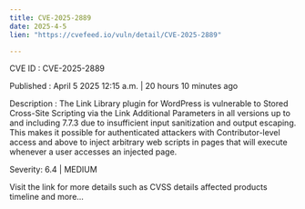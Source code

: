 ```yaml
---
title: CVE-2025-2889
date: 2025-4-5
lien: "https://cvefeed.io/vuln/detail/CVE-2025-2889"

---
```


CVE ID : CVE-2025-2889

Published :  April 5
2025
12:15 a.m. | 20 hours
10 minutes ago

Description : The Link Library plugin for WordPress is vulnerable to Stored Cross-Site Scripting via the Link Additional Parameters in all versions up to
and including
7.7.3 due to insufficient input sanitization and output escaping. This makes it possible for authenticated attackers
with Contributor-level access and above
to inject arbitrary web scripts in pages that will execute whenever a user accesses an injected page.

Severity: 6.4 | MEDIUM

Visit the link for more details
such as CVSS details
affected products
timeline
and more...
